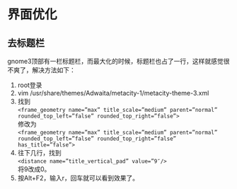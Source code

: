 # 界面优化
## 去标题栏
gnome3顶部有一栏标题栏，而最大化的时候，标题栏也占了一行，这样就感觉很不爽了，解决方法如下：
1. root登录
3. vim /usr/share/themes/Adwaita/metacity-1/metacity-theme-3.xml
4. 找到  
`<frame_geometry name=”max” title_scale=”medium” parent=”normal” rounded_top_left=”false” rounded_top_right=”false”>`  
修改为  
`<frame_geometry name=”max” title_scale=”medium” parent=”normal” rounded_top_left=”false” rounded_top_right=”false” has_title=”false”>`
5. 往下几行，找到  
`<distance name=”title_vertical_pad” value=”9″/>`  
将9改成0。
7. 按Alt+F2，输入r，回车就可以看到效果了。
